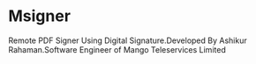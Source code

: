 # Msigner
Remote PDF Signer Using Digital Signature.Developed By Ashikur Rahaman.Software Engineer of Mango Teleservices Limited
